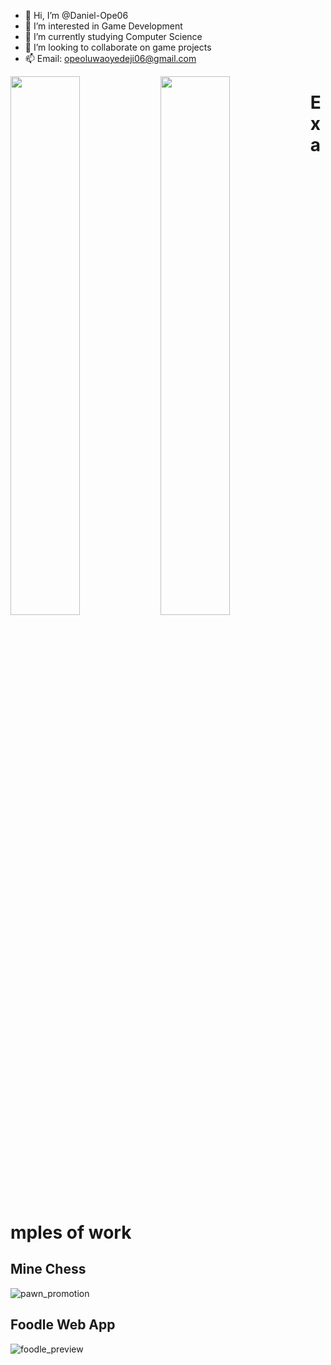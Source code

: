 - 👋 Hi, I’m @Daniel-Ope06
- 👀 I’m interested in Game Development
- 🌱 I’m currently studying Computer Science
- 💞️ I’m looking to collaborate on game projects
- 📫 Email: opeoluwaoyedeji06@gmail.com

<img align="left" width="47%" src="https://github-readme-stats.vercel.app/api?username=daniel-ope06&show_icons=true&theme=apprentice"/>

<img align="left" width="47%" src="https://github-readme-stats.vercel.app/api/top-langs/?username=daniel-ope06&layout=compact&theme=apprentice"/>

# Examples of work
## Mine Chess
![pawn_promotion](https://user-images.githubusercontent.com/97707320/158883047-6127cc57-48ee-4a6d-8360-37f83992732d.gif)

## Foodle Web App
![foodle_preview](https://user-images.githubusercontent.com/97707320/158897426-04a9b819-8518-4100-85e6-25e973aa84c0.gif)
